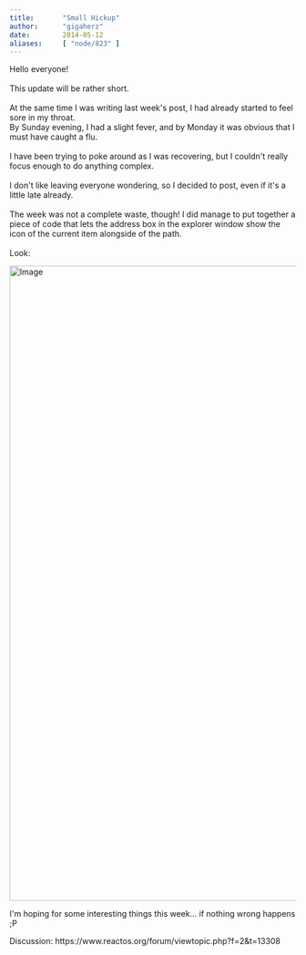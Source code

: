 ```yaml
---
title:       "Small Hickup"
author:      "gigaherz"
date:        2014-05-12
aliases:     [ "node/823" ]
---
```


<p>Hello everyone!<br><br>This update will be rather short.<br><br>At the same time I was writing last week's post, I had already started to feel sore in my throat.<br>By Sunday evening, I had a slight fever, and by Monday it was obvious that I must have caught a flu.<br><br>I have been trying to poke around as I was recovering, but I couldn't really focus enough to do anything complex.<br><br>I don't like leaving everyone wondering, so I decided to post, even if it's a little late already.<br><br>The week was not a complete waste, though! I did manage to put together a piece of code that lets the address box in the explorer window show the icon of the current item alongside of the path.<br><br>Look:</p><p><img alt="Image" class="imgp_img" src="/sites/default/files/imagepicker/2924/Windows Server 2003-2014-05-09-16-33-31.png" height="1115" width="786"></p><p>I'm hoping for some interesting things this week... if nothing wrong happens ;P</p><p>Discussion: https://www.reactos.org/forum/viewtopic.php?f=2&amp;t=13308</p>
